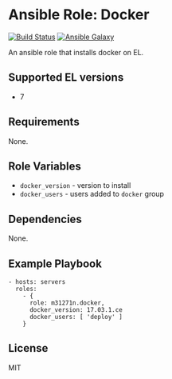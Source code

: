 # Ansible Role: Docker

[![Build Status](https://travis-ci.org/m31271n/ansible-role-docker.svg?branch=master)](https://travis-ci.org/m31271n/ansible-role-docker)
[![Ansible Galaxy](https://img.shields.io/badge/galaxy-m31271n.docker-blue.svg)](https://galaxy.ansible.com/m31271n/docker/)

An ansible role that installs docker on EL.

## Supported EL versions

+ 7

## Requirements

None.

## Role Variables

+ `docker_version` - version to install
+ `docker_users` - users added to `docker` group

## Dependencies

None.

## Example Playbook

```
- hosts: servers
  roles:
    - {
      role: m31271n.docker,
      docker_version: 17.03.1.ce
      docker_users: [ 'deploy' ]
    }
```

## License

MIT
